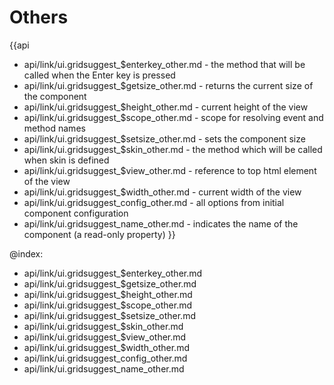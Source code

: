 Others
=======

{{api
- api/link/ui.gridsuggest_$enterkey_other.md - the method that will be called when the Enter key is pressed
- api/link/ui.gridsuggest_$getsize_other.md - returns the current size of the component
- api/link/ui.gridsuggest_$height_other.md - current height of the view
- api/link/ui.gridsuggest_$scope_other.md - scope for resolving event and method names
- api/link/ui.gridsuggest_$setsize_other.md - sets the component size
- api/link/ui.gridsuggest_$skin_other.md - the method which will be called when skin is defined
- api/link/ui.gridsuggest_$view_other.md - reference to top html element of the view
- api/link/ui.gridsuggest_$width_other.md - current width of the view
- api/link/ui.gridsuggest_config_other.md - all options from initial component configuration
- api/link/ui.gridsuggest_name_other.md - indicates the name of the component (a read-only property)
}}

@index:
- api/link/ui.gridsuggest_$enterkey_other.md
- api/link/ui.gridsuggest_$getsize_other.md
- api/link/ui.gridsuggest_$height_other.md
- api/link/ui.gridsuggest_$scope_other.md
- api/link/ui.gridsuggest_$setsize_other.md
- api/link/ui.gridsuggest_$skin_other.md
- api/link/ui.gridsuggest_$view_other.md
- api/link/ui.gridsuggest_$width_other.md
- api/link/ui.gridsuggest_config_other.md
- api/link/ui.gridsuggest_name_other.md


